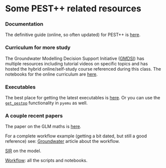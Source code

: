 # Some PEST++ related resources

### Documentation
The definitive guide (online, so often updated) for PEST++ is [here](https://github.com/usgs/pestpp/blob/master/documentation/pestpp_users_manual.md).

### Curriculum for more study
The Groundwater Modelling Decision Support Initiative ([GMDSI](https://gmdsi.org)) has multiple resources including tutorial videos on specific topics and has hosted the hybrid online/self-study course referenced during this class. The notebooks for the online curriculum are [here](https://github.com/gmdsi/GMDSI_notebooks).


### Executables
The best place for getting the latest executables is [here](https://github.com/usgs/pestpp/releases). Or you can use the [`get_pestpp`](https://pyemu.readthedocs.io/en/latest/autoapi/pyemu/utils/get_pestpp/index.html) functionality in `pyemu` as well.

### A couple recent papers
The paper on the GLM maths is [here](https://doi.org/10.1111/gwat.13433).

For a complete workflow example (getting a bit dated, but still a good reference) see:
[Groundwater](https://doi.org/10.1111/gwat.13129) article about the workflow.

[SIR](https://doi.org/10.3133/sir20215112) on the model.

[Workflow](https://github.com/DOI-USGS/neversink_workflow): all the scripts and notebooks.

